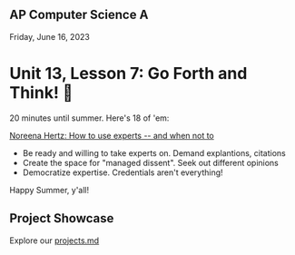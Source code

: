 ## AP Computer Science A

Friday, June 16, 2023

# Unit 13, Lesson 7: Go Forth and Think! 🤔

20 minutes until summer. Here's 18 of 'em:

[Noreena Hertz: How to use experts -- and when not to](https://www.youtube.com/watch?v=WNTk29zXl4A)

- Be ready and willing to take experts on. Demand explantions, citations
- Create the space for "managed dissent". Seek out different opinions
- Democratize expertise. Credentials aren't everything!

Happy Summer, y'all!

## Project Showcase

Explore our [projects.md](projects.md)
